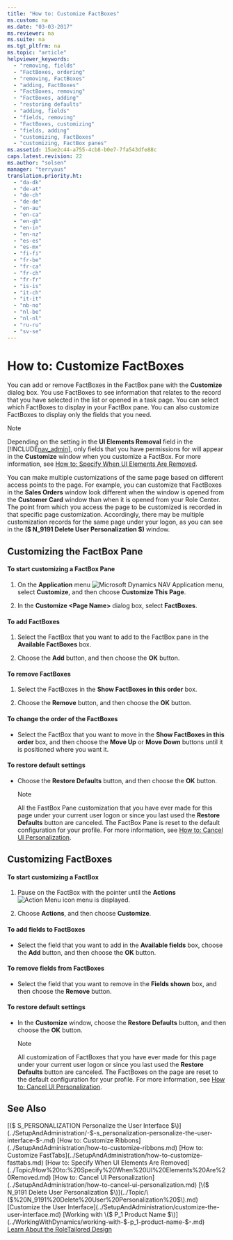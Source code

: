 ```yaml
---
title: "How to: Customize FactBoxes"
ms.custom: na
ms.date: "03-03-2017"
ms.reviewer: na
ms.suite: na
ms.tgt_pltfrm: na
ms.topic: "article"
helpviewer_keywords: 
  - "removing, fields"
  - "FactBoxes, ordering"
  - "removing, FactBoxes"
  - "adding, FactBoxes"
  - "FactBoxes, removing"
  - "FactBoxes, adding"
  - "restoring defaults"
  - "adding, fields"
  - "fields, removing"
  - "FactBoxes, customizing"
  - "fields, adding"
  - "customizing, FactBoxes"
  - "customizing, FactBox panes"
ms.assetid: 15ae2c44-a755-4cb8-b0e7-7fa543dfe88c
caps.latest.revision: 22
ms.author: "solsen"
manager: "terryaus"
translation.priority.ht: 
  - "da-dk"
  - "de-at"
  - "de-ch"
  - "de-de"
  - "en-au"
  - "en-ca"
  - "en-gb"
  - "en-in"
  - "en-nz"
  - "es-es"
  - "es-mx"
  - "fi-fi"
  - "fr-be"
  - "fr-ca"
  - "fr-ch"
  - "fr-fr"
  - "is-is"
  - "it-ch"
  - "it-it"
  - "nb-no"
  - "nl-be"
  - "nl-nl"
  - "ru-ru"
  - "sv-se"
---
```

# How to: Customize FactBoxes
You can add or remove FactBoxes in the FactBox pane with the **Customize** dialog box. You use FactBoxes to see information that relates to the record that you have selected in the list or opened in a task page. You can select which FactBoxes to display in your FactBox pane. You can also customize FactBoxes to display only the fields that you need.  
  
> [!NOTE]  
>  Depending on the setting in the **UI Elements Removal** field in the [!INCLUDE[nav_admin](../BusinessFunctionality/LoggingAndTrackingEmailInteractions/includes/nav_admin_md.md)], only fields that you have permissions for will appear in the **Customize** window when you customize a FactBox. For more information, see [How to: Specify When UI Elements Are Removed](../Topic/How%20to:%20Specify%20When%20UI%20Elements%20Are%20Removed.md).  
  
 You can make multiple customizations of the same page based on different access points to the page. For example, you can customize that FactBoxes in the **Sales Orders** window look different when the window is opened from the **Customer Card** window than when it is opened from your Role Center. The point from which you access the page to be customized is recorded in that specific page customization. Accordingly, there may be multiple customization records for the same page under your logon, as you can see in the **\($ N\_9191 Delete User Personalization $\)** window.  
  
## Customizing the FactBox Pane  
  
#### To start customizing a FactBox Pane  
  
1.  On the **Application** menu ![Microsoft Dynamics NAV Application menu](../BusinessFunctionality/IntegratingWithMicrosoftDynamicsCRM/media/rtc_applicationmenu.png "RTC\_ApplicationMenu"), select **Customize**, and then choose **Customize This Page**.  
  
2.  In the **Customize \<Page Name\>** dialog box, select **FactBoxes**.  
  
#### To add FactBoxes  
  
1.  Select the FactBox that you want to add to the FactBox pane in the **Available FactBoxes** box.  
  
2.  Choose the **Add** button, and then choose the **OK** button.  
  
#### To remove FactBoxes  
  
1.  Select the FactBoxes in the **Show FactBoxes in this order** box.  
  
2.  Choose the **Remove** button, and then choose the **OK** button.  
  
#### To change the order of the FactBoxes  
  
-   Select the FactBox that you want to move in the **Show FactBoxes in this order** box, and then choose the **Move Up** or **Move Down** buttons until it is positioned where you want it.  
  
#### To restore default settings  
  
-   Choose the **Restore Defaults** button, and then choose the **OK** button.  
  
    > [!NOTE]  
    >  All the FastBox Pane customization that you have ever made for this page under your current user logon or since you last used the **Restore Defaults** button are canceled. The FactBox Pane is reset to the default configuration for your profile. For more information, see [How to: Cancel UI Personalization](../SetupAndAdministration/how-to-cancel-ui-personalization.md).  
  
## Customizing FactBoxes  
  
#### To start customizing a FactBox  
  
1.  Pause on the FactBox with the pointer until the **Actions**![Action Menu icon](../DesignAndEngineering/media/actionmenuicon.png "actionMenuIcon") menu is displayed.  
  
2.  Choose **Actions**, and then choose **Customize**.  
  
#### To add fields to FactBoxes  
  
-   Select the field that you want to add in the **Available fields** box, choose the **Add** button, and then choose the **OK** button.  
  
#### To remove fields from FactBoxes  
  
-   Select the field that you want to remove in the **Fields shown** box, and then choose the **Remove** button.  
  
#### To restore default settings  
  
-   In the **Customize** window, choose the **Restore Defaults** button, and then choose the **OK** button.  
  
    > [!NOTE]  
    >  All customization of FactBoxes that you have ever made for this page under your current user logon or since you last used the **Restore Defaults** button are canceled. The FactBoxes on the page are reset to the default configuration for your profile. For more information, see [How to: Cancel UI Personalization](../SetupAndAdministration/how-to-cancel-ui-personalization.md).  
  
## See Also  
 [\($ S\_PERSONALIZATION Personalize the User Interface $\)](../SetupAndAdministration/-$-s_personalization-personalize-the-user-interface-$-.md)   
 [How to: Customize Ribbons](../SetupAndAdministration/how-to-customize-ribbons.md)   
 [How to: Customize FastTabs](../SetupAndAdministration/how-to-customize-fasttabs.md)   
 [How to: Specify When UI Elements Are Removed](../Topic/How%20to:%20Specify%20When%20UI%20Elements%20Are%20Removed.md)   
 [How to: Cancel UI Personalization](../SetupAndAdministration/how-to-cancel-ui-personalization.md)   
 [\($ N\_9191 Delete User Personalization $\)](../Topic/\($%20N_9191%20Delete%20User%20Personalization%20$\).md)   
 [Customize the User Interface](../SetupAndAdministration/customize-the-user-interface.md)   
 [Working with \($ P\_1 Product Name $\)](../WorkingWithDynamics/working-with-$-p_1-product-name-$-.md)   
 [Learn About the RoleTailored Design](../GettingStarted/learn-about-the-roletailored-design.md)